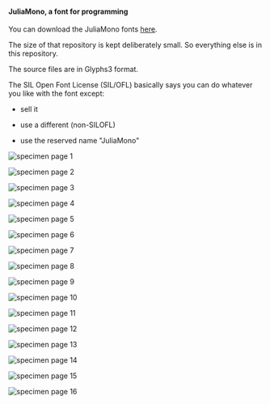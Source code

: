 #### JuliaMono, a font for programming

You can download the JuliaMono fonts [here](https://github.com/cormullion/juliamono).

The size of that repository is kept deliberately small. So everything else is in this repository.

The source files are in Glyphs3 format.

The SIL Open Font License (SIL/OFL) basically says you can do whatever you like with the font except:

- sell it

- use a different (non-SILOFL)

- use the reserved name "JuliaMono"

![specimen page 1](https://github.com/cormullion/juliamonomaster/blob/master/images/specimen_1.png)

![specimen page 2](https://github.com/cormullion/juliamonomaster/blob/master/images/specimen_2.png)

![specimen page 3](https://github.com/cormullion/juliamonomaster/blob/master/images/specimen_3.png)

![specimen page 4](https://github.com/cormullion/juliamonomaster/blob/master/images/specimen_4.png)

![specimen page 5](https://github.com/cormullion/juliamonomaster/blob/master/images/specimen_5.png)

![specimen page 6](https://github.com/cormullion/juliamonomaster/blob/master/images/specimen_6.png)

![specimen page 7](https://github.com/cormullion/juliamonomaster/blob/master/images/specimen_7.png)

![specimen page 8](https://github.com/cormullion/juliamonomaster/blob/master/images/specimen_8.png)

![specimen page 9](https://github.com/cormullion/juliamonomaster/blob/master/images/specimen_9.png)

![specimen page 10](https://github.com/cormullion/juliamonomaster/blob/master/images/specimen_10.png)

![specimen page 11](https://github.com/cormullion/juliamonomaster/blob/master/images/specimen_11.png)

![specimen page 12](https://github.com/cormullion/juliamonomaster/blob/master/images/specimen_12.png)

![specimen page 13](https://github.com/cormullion/juliamonomaster/blob/master/images/specimen_13.png)

![specimen page 14](https://github.com/cormullion/juliamonomaster/blob/master/images/specimen_14.png)

![specimen page 15](https://github.com/cormullion/juliamonomaster/blob/master/images/specimen_15.png)

![specimen page 16](https://github.com/cormullion/juliamonomaster/blob/master/images/specimen_16.png)
